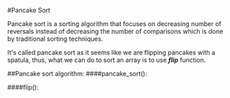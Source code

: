 #Pancake Sort

Pancake sort is a sorting algorithm that focuses on decreasing number of reversals instead of decreasing the number of comparisons which is done by traditional sorting techniques. 


It's called pancake sort as it seems like we are flipping pancakes with a spatula, thus, what we can do to sort an array is to use ***flip*** function. 


##Pancake sort algorithm: 
####pancake_sort(): 

####flip(): 